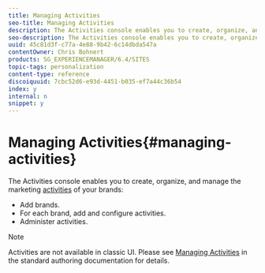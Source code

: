 ```yaml
---
title: Managing Activities
seo-title: Managing Activities
description: The Activities console enables you to create, organize, and manage the marketing activities of your brands.
seo-description: The Activities console enables you to create, organize, and manage the marketing activities of your brands.
uuid: 45c81d3f-c77a-4e88-9b42-6c14dbda547a
contentOwner: Chris Bohnert
products: SG_EXPERIENCEMANAGER/6.4/SITES
topic-tags: personalization
content-type: reference
discoiquuid: 7cbc52d6-e93d-4451-b035-ef7a44c36b54
index: y
internal: n
snippet: y
---
```


# Managing Activities{#managing-activities}

The Activities console enables you to create, organize, and manage the marketing [activities](../../../sites/classic-ui-authoring/using/classic-personalization.md#main-pars-title-44) of your brands:

* Add brands. 
* For each brand, add and configure activities. 
* Administer activities.

>[!NOTE]
>
>Activities are not available in classic UI. Please see [Managing Activities](../../../sites/authoring/using/activitylib.md) in the standard authoring documentation for details.

